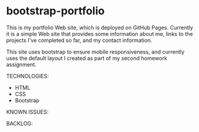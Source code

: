 # bootstrap-portfolio

This is my portfolio Web site, which is deployed on GitHub Pages. Currently it is a simple Web site that provides some information about me, links to the projects I've completed so far, and my contact information. 

This site uses bootstrap to ensure mobile responsiveness, and currently uses the default layout I created as part of my second homework assignment. 


TECHNOLOGIES: 
<ul>
<li> HTML</li>
<li>CSS</li>
<li>Bootstrap</li>
</ul>

KNOWN ISSUES: 


BACKLOG: 
